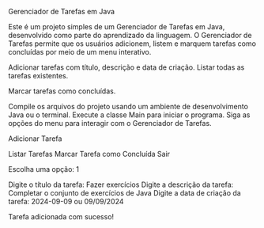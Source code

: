 Gerenciador de Tarefas em Java

Este é um projeto simples de um Gerenciador de Tarefas em Java, desenvolvido como parte do aprendizado da linguagem.
O Gerenciador de Tarefas permite que os usuários adicionem, listem e marquem tarefas como concluídas por meio de um menu interativo.

Adicionar tarefas com título, descrição e data de criação.
Listar todas as tarefas existentes.

Marcar tarefas como concluídas.

Compile os arquivos do projeto usando um ambiente de desenvolvimento Java ou o terminal.
Execute a classe Main para iniciar o programa.
Siga as opções do menu para interagir com o Gerenciador de Tarefas.

Adicionar Tarefa

Listar Tarefas Marcar Tarefa como Concluída Sair

Escolha uma opção: 1

Digite o título da tarefa: Fazer exercícios Digite a descrição da tarefa: Completar o conjunto de exercícios de Java Digite a data de criação da tarefa: 2024-09-09 ou 09/09/2024

Tarefa adicionada com sucesso!
